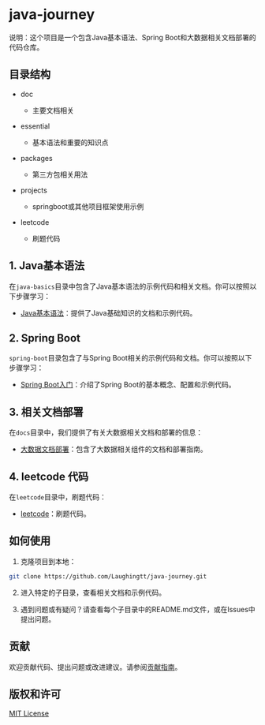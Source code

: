 # java-journey

说明：这个项目是一个包含Java基本语法、Spring Boot和大数据相关文档部署的代码仓库。

## 目录结构
- doc
    - 主要文档相关

- essential
    - 基本语法和重要的知识点

- packages
    - 第三方包相关用法

- projects
    - springboot或其他项目框架使用示例

- leetcode
    - 刷题代码


## 1. Java基本语法

在`java-basics`目录中包含了Java基本语法的示例代码和相关文档。你可以按照以下步骤学习：

- [Java基本语法](essential/README.md)：提供了Java基础知识的文档和示例代码。

## 2. Spring Boot

`spring-boot`目录包含了与Spring Boot相关的示例代码和文档。你可以按照以下步骤学习：

- [Spring Boot入门](spring-boot/README.md)：介绍了Spring Boot的基本概念、配置和示例代码。

## 3. 相关文档部署

在`docs`目录中，我们提供了有关大数据相关文档和部署的信息：

- [大数据文档部署](docs//README.md)：包含了大数据相关组件的文档和部署指南。

## 4. leetcode 代码

在`leetcode`目录中，刷题代码：

- [leetcode](leetcode/README.md)：刷题代码。

## 如何使用

1. 克隆项目到本地：

```bash
git clone https://github.com/Laughingtt/java-journey.git
```

2. 进入特定的子目录，查看相关文档和示例代码。

3. 遇到问题或有疑问？请查看每个子目录中的README.md文件，或在Issues中提出问题。


## 贡献

欢迎贡献代码、提出问题或改进建议。请参阅[贡献指南](CONTRIBUTING.md)。

## 版权和许可

[MIT License](LICENSE)